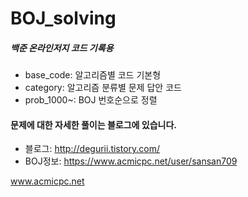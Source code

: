 ﻿# BOJ_solving
##### 백준 온라인저지 코드 기록용

* base_code: 알고리즘별 코드 기본형
* category: 알고리즘 분류별 문제 답안 코드
* prob_1000~: BOJ 번호순으로 정렬

#### 문제에 대한 자세한 풀이는 블로그에 있습니다.
* 블로그: http://degurii.tistory.com/
* BOJ정보: https://www.acmicpc.net/user/sansan709  

www.acmicpc.net  

